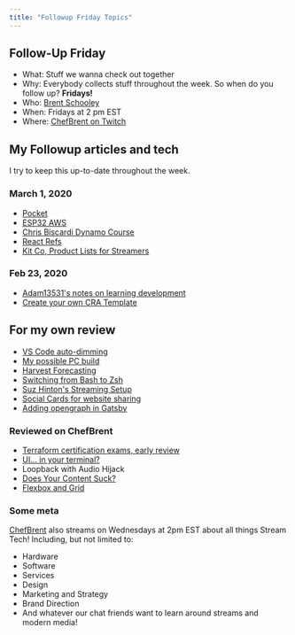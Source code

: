 ```yaml
---
title: "Followup Friday Topics"
---
```


## Follow-Up Friday

- What: Stuff we wanna check out together
- Why: Everybody collects stuff throughout the week. So when do you follow up? **Fridays!**
- Who: [Brent Schooley](https://twitter.com/brentschooley)
- When: Fridays at 2 pm EST
- Where: [ChefBrent on Twitch](https://www.twitch.tv/chefbrent)

## My Followup articles and tech

I try to keep this up-to-date throughout the week.

### March 1, 2020

- [Pocket](https://getpocket.com/add/?ep=1)
- [ESP32 AWS](https://www.savjee.be/2019/07/connect-esp32-to-aws-iot-with-arduino-code/)
- [Chris Biscardi Dynamo Course](https://egghead.io/lessons/aws-wtf-is-dynamodb)
- [React Refs](https://nickymeuleman.netlify.com/blog/react-refs#referring-to-a-dom-element-inside-a-react-component)
- [Kit Co, Product Lists for Streamers](https://kit.co/)

### Feb 23, 2020

- [Adam13531's notes on learning development](http://share.adamlearns.live/learncoding.pdf)
- [Create your own CRA Template](https://dev.to/pallymore/make-your-own-create-react-app-templates-feo)

## For my own review

- [VS Code auto-dimming](https://marketplace.visualstudio.com/items?itemName=hoovercj.vscode-dimmer)
- [My possible PC build](https://pcpartpicker.com/list/Q2m26R)
- [Harvest Forecasting](https://www.getharvest.com/forecast)
- [Switching from Bash to Zsh](https://scriptingosx.com/2019/07/moving-to-zsh-part-4-aliases-and-functions/)
- [Suz Hinton's Streaming Setup](https://medium.com/@suzhinton/my-twitch-live-coding-setup-b2516672fb21)
- [Social Cards for website sharing](https://medium.com/@jonathanusa/how-to-make-sure-your-website-is-social-media-ready-and-why-it-matters-69e760e247b1)
- [Adding opengraph in Gatsby](https://juliangaramendy.dev/custom-open-graph-images-in-gatsby-blog/)

### Reviewed on ChefBrent

- [Terraform certification exams, early review](https://learn.hashicorp.com/terraform/certification/terraform-associate)
- [UI... in your terminal?](https://github.com/chjj/blessed)
- Loopback with Audio Hijack
- [Does Your Content Suck?](https://stackingthebricks.com/does-your-content-suck/)
- [Flexbox and Grid](https://css-tricks.com/quick-whats-the-difference-between-flexbox-and-grid/)

### Some meta

[ChefBrent](https://www.twitch.tv/chefbrent) also streams on Wednesdays at 2pm EST about all things Stream Tech! Including, but not limited to:

- Hardware
- Software
- Services
- Design
- Marketing and Strategy
- Brand Direction
- And whatever our chat friends want to learn around streams and modern media!
